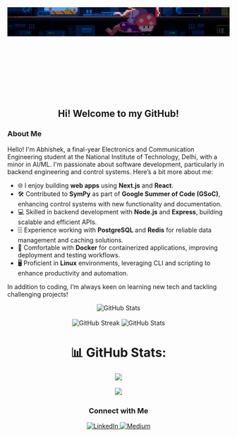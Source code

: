 <div align="center">

  <!-- Profile image -->
  <div style="width: 100%; height: 200px; overflow: hidden;">
    <img src="https://raw.githubusercontent.com/abhiphile/abhiphile/main/mario-gif.gif" style="width: 100%; margin-top: -50px;">
  </div>

  ## Hi! Welcome to my GitHub!

</div>


### About Me

Hello! I'm Abhishek, a final-year Electronics and Communication Engineering student at the National Institute of Technology, Delhi, with a minor in AI/ML. I'm passionate about software development, particularly in backend engineering and control systems. Here’s a bit more about me:

- 🌐 I enjoy building **web apps** using **Next.js** and **React**.
- 🛠️ Contributed to **SymPy** as part of **Google Summer of Code (GSoC)**, enhancing control systems with new functionality and documentation.
- 💻 Skilled in backend development with **Node.js** and **Express**, building scalable and efficient APIs.
- 🗄️ Experience working with **PostgreSQL** and **Redis** for reliable data management and caching solutions.
- 🐳 Comfortable with **Docker** for containerized applications, improving deployment and testing workflows.
- 🖥️ Proficient in **Linux** environments, leveraging CLI and scripting to enhance productivity and automation.

In addition to coding, I’m always keen on learning new tech and tackling challenging projects!


<div align="center">

  <!-- GitHub Stats Title -->
  <div>
    <img loading="lazy" src="https://readme-typing-svg.demolab.com?font=Poppins&weight=600&size=21&duration=1&pause=1&color=00B8B5&center=true&vCenter=true&repeat=false&width=200&height=31&lines=MY+GITHUB+STATS" alt="GitHub Stats">
  </div>
  <br/>

  <!-- GitHub Streak and Stats -->
  <div>
    <img loading="lazy" width="396" src="https://github-readme-streak-stats-mnex.vercel.app?user=abhiphile&hide_border=true&background=0D1117&stroke=8F33C4&ring=EB008B&fire=FFFFFF&currStreakNum=FFFFFF&sideNums=FFFFFF&currStreakLabel=EB008B&sideLabels=EB008B&dates=FFFFFF" alt="GitHub Streak">
    <img loading="lazy" width="396" src="https://github-readme-stats-mnex.vercel.app/api?username=abhiphile&rank_icon=percentile&show_icons=true&count_private=true&theme=react&title_color=EB008B&icon_color=EB008B&bg_color=0D1117&text_color=FFFFFF&hide_border=true" alt="GitHub Stats">
  </div>

  <!-- Most Used Languages -->
# 📊 GitHub Stats:
![](https://github-readme-stats.vercel.app/api?username=abhiphile&theme=dark&hide_border=false&include_all_commits=false&count_private=false)<br/>

  <!-- GitHub Activity Graph -->
  ![](https://nirzak-streak-stats.vercel.app/?user=abhiphile&theme=dark&hide_border=false)<br/>

  ### Connect with Me

  <div>
    <a href="https://linkedin.com/in/abhishek-kumar-nitdelhi">
      <img src="https://img.shields.io/badge/LinkedIn-%230077B5.svg?logo=linkedin&logoColor=white" alt="LinkedIn">
    </a>
    <a href="https://medium.com/@krabhishek_">
      <img src="https://img.shields.io/badge/Medium-12100E?logo=medium&logoColor=white" alt="Medium">
    </a>
  </div>

</div>
